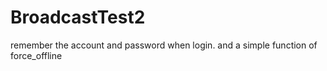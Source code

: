# BroadcastTest2
remember the account and password when login.
and a simple function of force_offline
